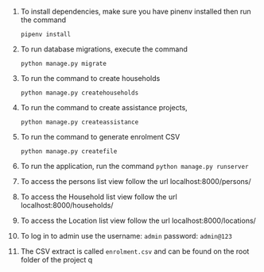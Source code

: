 1. To install dependencies, make sure you have pinenv installed then run the command

    `pipenv install`

2. To run database migrations, execute the command

    `python manage.py migrate`

3. To run the command to create households

    `python manage.py createhouseholds`

4. To run the command to create assistance projects, 

    `python manage.py createassistance`

5. To run the command to generate enrolment CSV

    `python manage.py createfile`

6. To run the application, run the command
    `python manage.py runserver`

7. To access the persons list view follow the url localhost:8000/persons/

8. To access the Household list view follow the url localhost:8000/households/

9. To access the Location list view follow the url localhost:8000/locations/

10. To log in to admin use the username: `admin` password: `admin@123`

11. The CSV extract is called `enrolment.csv` and can be found on the root folder of the project q

